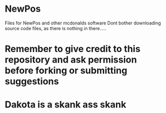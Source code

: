 # NewPos
Files for NewPos and other mcdonalds software
Dont bother downloading source code files, as there is nothing in there.....
# Remember to give credit to this repository and ask permission before forking or submitting suggestions 
# Dakota is a skank ass skank
